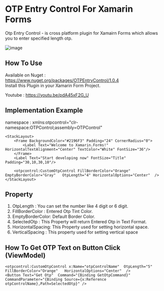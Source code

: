 # OTP Entry Control For Xamarin Forms

Otp Entry Control - is cross platform plugin for Xamairn Forms which allows you to enter specified length otp.

![image](https://user-images.githubusercontent.com/47309472/143923671-6f592dd3-a764-44d3-bd21-58392a2f88d1.png)

<h2> How To Use </h2> 

Available on Nuget : https://www.nuget.org/packages/OTPEntryControl/1.0.4  
Install this Plugin in your Xamarin Form Project.

Youtube : https://youtu.be/pdA45xF2G_U

## Implementation Example
namespace :  xmlns:otpcontrol="clr-namespace:OTPControl;assembly=OTPControl"

<?xml version="1.0" encoding="utf-8" ?>
<ContentPage xmlns="http://xamarin.com/schemas/2014/forms"
             xmlns:x="http://schemas.microsoft.com/winfx/2009/xaml" xmlns:otpcontrol="clr-namespace:OTPControl;assembly=OTPControl"
             x:Class="App1.MainPage">

    <StackLayout>
        <Frame BackgroundColor="#2196F3" Padding="24" CornerRadius="0">
            <Label Text="Welcome to Xamarin.Forms!" HorizontalTextAlignment="Center" TextColor="White" FontSize="36"/>
        </Frame>
        <Label Text="Start developing now" FontSize="Title" Padding="30,10,30,10"/>
       
        <otpcontrol:CustomOtpControl FillBorderColor="Orange" EmptyBorderColor="Gray"   OtpLength="4" HorizontalOptions="Center"  />
    </StackLayout>

</ContentPage>


## Property
1. OtpLength : You can set the number like 4 digit or 6 digit.
2. FillBorderColor : Entered Otp Tint Color.
3. EmptyBorderColor: Default Border Color.
4. SelectedOtp : This Property will return Entered Otp in Text Format.
5. HorizontalSpacing: This Property used for setting horizontal space.
6. VerticalSpacing : This property used for setting vertical space


## How To Get OTP Text on Button Click (ViewModel)
```
<otpcontrol:CustomOtpControl x:Name="otpControlName"  OtpLength="5" FillBorderColor="Orange"   HorizontalOptions="Center"  />  
<Button Text="Get Otp"  Command="{Binding GetOtpCommand}" CommandParameter="{Binding Source={x:Reference otpControlName},Path=SelectedOtp}" />
```

